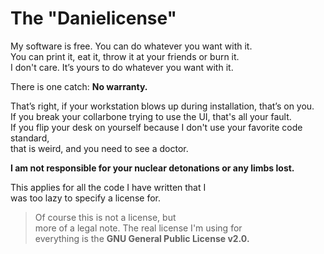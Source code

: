 # The "Danielicense"
My software is free. You can do whatever you want with it.  
You can print it, eat it, throw it at your friends or burn it.  
I don't care. It’s yours to do whatever you want with it.  

There is one catch:
**No warranty.**

That’s right, if your workstation blows up during installation, that’s on you.  
If you break your collarbone trying to use the UI, that's all your fault.  
If you flip your desk on yourself because I don't use your favorite code standard,  
that is weird, and you need to see a doctor.

**I am not responsible for your nuclear detonations or any limbs lost.**

This applies for all the code I have written that I  
was too lazy to specify a license for.  

> Of course this is not a license, but  
more of a legal note. The real license I'm using for  
everything is the **GNU General Public License v2.0.**  
